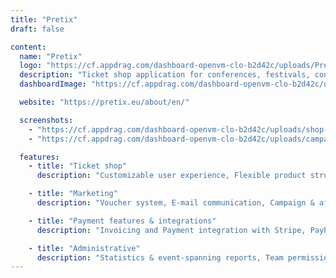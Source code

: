 ```yaml
---
title: "Pretix"
draft: false

content:
  name: "Pretix"
  logo: "https://cf.appdrag.com/dashboard-openvm-clo-b2d42c/uploads/Pretix-o0gZ.png"
  description: "Ticket shop application for conferences, festivals, concerts, tech events, shows, exhibitions, workshops, bar camps, etc."
  dashboardImage: "https://cf.appdrag.com/dashboard-openvm-clo-b2d42c/uploads/shop-frontpage-OhTD.png"

  website: "https://pretix.eu/about/en/"

  screenshots:
    - "https://cf.appdrag.com/dashboard-openvm-clo-b2d42c/uploads/shop-frontpage-OhTD.png"
    - "https://cf.appdrag.com/dashboard-openvm-clo-b2d42c/uploads/campaigns-detail-jK0y.png"

  features:
    - title: "Ticket shop"
      description: "Customizable user experience, Flexible product structures, User-friendly seating plans, Embeddable into your website, Customer accounts and memberships, and Automated waiting list."

    - title: "Marketing"
      description: "Voucher system, E-mail communication, Campaign & affiliate tracking, Resellers & ticket outlets,"

    - title: "Payment features & integrations"
      description: "Invoicing and Payment integration with Stripe, PayPal, and Bank."

    - title: "Administrative"
      description: "Statistics & event-spanning reports, Team permissions, Data export and API, and Notifications."
---
```

